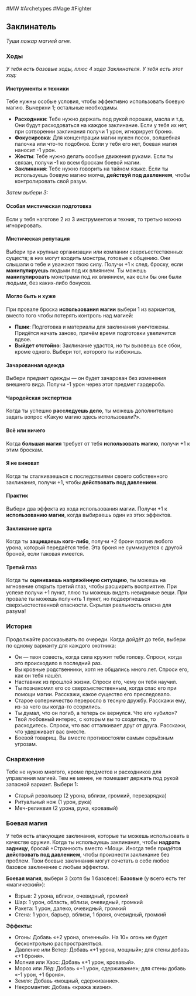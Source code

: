 #MW #Archetypes #Mage #Fighter 

## Заклинатель
*Туши пожар магией огня.*

### Ходы
*У тебя есть базовые ходы, плюс 4 хода Заклинателя.*
*У тебя есть этот ход:* 
#### Инструменты и техники
Тебе нужны особые условия, чтобы эффективно использовать боевую магию. Вычеркни 1; остальные необходимы. 
- **Расходники**: Тебе нужно держать под рукой порошки, масла и т.д. Они будут расходоваться на каждое заклинание. Если у тебя их нет, при сотворении заклинания получи 1 урон, игнорирует броню. 
- **Фокусировка**: Для концентрации магии нужен посох, волшебная палочка или что-то подобное. Если у тебя его нет, боевая магия наносит -1 урон. 
- **Жесты**: Тебе нужно делать особые движения руками. Если ты связан, получи -1 ко всем броскам боевой магии. 
- **Заклинания**: Тебе нужно говорить на тайном языке. Если ты используешь боевую магию молча, **действуй под давлением**, чтобы контролировать свой разум. 

*Затем выбери 3:* 
#### Особая мистическая подготовка
Если у тебя наготове 2 из 3 инструментов и техник, то третью можно игнорировать. 

#### Мистическая репутация
Выбери три крупные организации или компании сверхъестественных существ; в них могут входить монстры, готовые к общению. Они слышали о тебе и уважают твою силу. Получи +1 к след. броску, если **манипулируешь** людьми под их влиянием. Ты можешь **манипулировать** монстрами под их влиянием, как если бы они были людьми, без каких-либо бонусов. 

#### Могло быть и хуже
При провале броска **использования магии** выбери 1 из вариантов, вместо того чтобы потерять контроль над магией: 
- **Пшик**: Подготовка и материалы для заклинания уничтожены. Придётся начать заново, причём время подготовки увеличится вдвое. 
- **Выйдет отстойно**: Заклинание удастся, но ты вызовешь все сбои, кроме одного. Выбери тот, которого ты избежишь. 

#### Зачарованная одежда
Выбери предмет одежды — он будет зачарован без изменения внешнего вида. Получи -1 урон через этот предмет гардероба. 

#### Чародейская экспертиза
Когда ты успешно **расследуешь дело**, ты можешь дополнительно задать вопрос «Какую магию здесь использовали?». 

#### Всё или ничего
Когда **большая магия** требует от тебя **использовать магию**, получи +1 к этим броскам. 

#### Я не виноват
Когда ты сталкиваешься с последствиями своего собственного заклинания, получи +1, чтобы **действовать под давлением**. 

#### Практик
Выбери два эффекта из хода использования магии. Получи +1 к **использованию магии**, когда выбираешь один из этих эффектов. 

#### Заклинание щита
Когда ты **защищаешь кого-либо**, получи +2 брони против любого урона, который передаётся тебе. Эта броня не суммируется с другой броней, если таковая имеется. 

#### Третий глаз
Когда ты **оцениваешь напряжённую ситуацию**, ты можешь на мгновение открыть третий глаз, чтобы расширить восприятие. При успехе получи +1 пункт, плюс ты можешь видеть невидимые вещи. При провале ты можешь получить 1 пункт, но подвергнешься сверхъестественной опасности. Скрытая реальность опасна для разума!

### История
Продолжайте рассказывать по очереди. Когда дойдёт до тебя, выбери по одному варианту для каждого охотника: 
-  Он — твоя совесть, когда сила кружит тебе голову. Спроси, когда это происходило в последний раз. 
-  Вы кровные родственники, хотя не общались много лет. Спроси его, как он тебя нашёл. 
-  Наставник из прошлой жизни. Спроси его, чему он тебя научил. 
-  Ты познакомил его со сверхъестественным, когда спас его при помощи магии. Расскажи, какое существо его преследовало. 
-  Старое соперничество переросло в тесную дружбу. Расскажи ему, из-за чего вы когда-то ссорились. 
-  Ты думал, что он погиб, а теперь он вернулся. Что его «убило»? 
-  Твой любовный интерес, с которым вы то сходитесь, то расходитесь. Спроси, что вас отталкивает друг от друга. Расскажи, что удерживает вас вместе. 
-  Боевой товарищ. Вы вместе противостояли самым серьёзным угрозам.

### Снаряжение
Тебе не нужно многого, кроме предметов и расходников для управления магией. Тем не менее, не помешает держать под рукой запасной вариант. Выбери 1: 
- Старый револьвер (2 урона, вблизи, громкий, перезарядка) 
- Ритуальный нож (1 урон, рука) 
- Меч-реликвия (2 урона, рука, кровавый)  

### Боевая магия
У тебя есть атакующие заклинания, которые ты можешь использовать в качестве оружия. Когда ты используешь заклинания, чтобы **надрать задницу**, бросай +Странность вместо +Мощи. Иногда тебе придётся **действовать под давлением**, чтобы произнести заклинание без проблем. Твои боевые заклинания могут сочетать в себе любое базовое заклинение с любым эффектом. 

**Боевая магия**, выбери 3 (хотя бы 1 базовое): 
**Базовые** (у всего есть тег «магический»): 
- Взрыв: 2 урона, вблизи, очевидный, громкий 
- Шар: 1 урон, область, вблизи, очевидный, громкий 
- Ракета: 1 урон, далеко, очевидный, громкий 
- Стена: 1 урон, барьер, вблизи, 1 броня, очевидный, громкий 
 
**Эффекты:** 
- Огонь: Добавь «+2 урона, огненный». На 10+ огонь не будет бесконтрольно распространяться. 
- Давление или Ветер: Добавь «+1 урона, мощный»; для стены добавь «+1 броня». 
- Молния или Хаос: Добавь «+1 урон, кровавый». 
- Мороз или Лёд: Добавь «+1 урон, сдерживание»; для стены добавь «-1 урон, +1 броня». 
- Земля: Добавь «мощный, сдерживание». 
- Некромантия: Добавь «кража жизни».